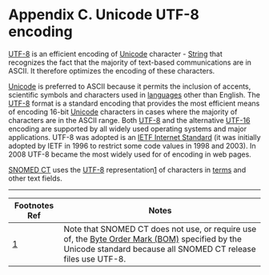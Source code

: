 # Appendix C. Unicode UTF-8 encoding

[UTF-8](https://confluence.ihtsdotools.org/display/DOCGLOSS/UTF-8 "Glossary link: UTF-8") is an efficient encoding of [Unicode](Unicode_28739320.html) character - [String](https://confluence.ihtsdotools.org/display/DOCRELFMT/String+\(data+type\) "Reference term: String \(\(data type\)\)") that recognizes the fact that the majority of text-based communications are in ASCII. It therefore optimizes the encoding of these characters.

[Unicode](Unicode_28739320.html) is preferred to ASCII because it permits the inclusion of accents, scientific symbols and characters used in [languages](https://confluence.ihtsdotools.org/display/DOCGLOSS/language "Glossary link: languages") other than English. The [UTF-8](https://confluence.ihtsdotools.org/display/DOCGLOSS/UTF-8 "Glossary link: UTF-8") format is a standard encoding that provides the most efficient means of encoding 16-bit [Unicode](Unicode_28739320.html) characters in cases where the majority of characters are in the ASCII range. Both [UTF-8](https://confluence.ihtsdotools.org/display/DOCGLOSS/UTF-8 "Glossary link: UTF-8") and the alternative [UTF-16](https://confluence.ihtsdotools.org/display/DOCGLOSS/UTF-16 "Glossary link: UTF-16") encoding are supported by all widely used operating systems and major applications. UTF-8 was adopted is an [IETF Internet Standard](https://tools.ietf.org/html/rfc3629) (it was initially adopted by IETF in 1996 to restrict some code values in 1998 and 2003). In 2008 UTF-8 became the most widely used for of encoding in web pages.

[SNOMED CT](https://confluence.ihtsdotools.org/display/DOCGLOSS/SNOMED+CT "Glossary link: SNOMED CT") uses the [UTF-8](https://confluence.ihtsdotools.org/display/DOCGLOSS/UTF-8 "Glossary link: UTF-8") representation[1](https://confluence.ihtsdotools.org/display/DOCRELFMT/Appendix+C.+Unicode+UTF-8+encoding#Footnote1 "Footnote: Click here to display the footnote") of characters in [terms](https://confluence.ihtsdotools.org/display/DOCGLOSS/term "Glossary link: terms") and other text fields.

* * *

Footnotes Ref | Notes  
---|---  
[1](https://confluence.ihtsdotools.org/display/DOCRELFMT/Appendix+C.+Unicode+UTF-8+encoding#FootnoteMarker1-0 "Footnote: Click to return to reference in text") |  Note that SNOMED CT does not use, or require use of, the [Byte Order Mark (BOM)](https://en.wikipedia.org/wiki/Byte_order_mark) specified by the Unicode standard because all SNOMED CT release files use UTF-8. 
